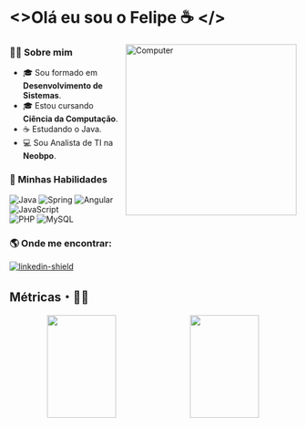 # <>Olá eu sou o Felipe ☕️ </>
<img src="https://media2.giphy.com/media/hO8uTzEOefFh3Yv5gm/giphy.gif?cid=6c09b952v0fu8o2n514fm15jlcpc4q9v46qlmt2q0mwxmeey&ep=v1_stickers_related&rid=giphy.gif&ct=s" min-width="300px" max-width="300px" width="300px" align="right" alt="Computer">


### 👨‍💻  Sobre mim
-   🎓  Sou formado em **Desenvolvimento de Sistemas**.
-   🎓  Estou cursando  **Ciência da Computação**.
-   ☕️  Estudando o Java.
-   💻  Sou Analista de TI na **Neobpo**.

### 📌  Minhas Habilidades

![Java](https://img.shields.io/badge/java-%23ED8B00.svg?style=for-the-badge&logo=openjdk&logoColor=white)
![Spring](https://img.shields.io/badge/spring-%236DB33F.svg?style=for-the-badge&logo=spring&logoColor=white)
![Angular](https://img.shields.io/badge/angular-%23DD0031.svg?style=for-the-badge&logo=angular&logoColor=white)
![JavaScript](https://img.shields.io/badge/javascript-%23323330.svg?style=for-the-badge&logo=javascript&logoColor=%23F7DF1E) <br>
![PHP](https://img.shields.io/badge/php-%23777BB4.svg?style=for-the-badge&logo=php&logoColor=white)
![MySQL](https://img.shields.io/badge/mysql-%2300f.svg?style=for-the-badge&logo=mysql&logoColor=white)



### 🌎  Onde me encontrar:


[linkedin-invite]:https://www.linkedin.com/in/felipe-vieira-1654611a4/
[linkedin-shield]:https://img.shields.io/badge/LinkedIn-0077B5?style=for-the-badge&logo=linkedin&logoColor=white
[ ![linkedin-shield][] ][linkedin-invite]

 
## Métricas・🧙‍♂️

<p align = "center">
  <a href="https://github.com/Felipe-github16"><img height="180em" width="49%" src="https://github-readme-stats.vercel.app/api/top-langs/?username=Felipe-github16&layout=compact&hide_title=false&theme=github_dark"/></a> 
  <a href="https://github.com/Felipe-github16"><img height="180em" width="49%" src="https://github-readme-stats.vercel.app/api?username=Felipe-github16&show_icons=true&theme=github_dark&include_all_commits=true&count_private=true"/></a>
</p> 

